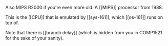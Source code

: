 Also MIPS R2000 if you're even more old. A [[MIPS]] processor from 1988.

This is the [[CPU]] that is emulated by [[sys-161]], which [[os-161]] runs on top of.

Note that there is [[branch delay]] (which is hidden from you in COMP1521 for the sake of your sanity).
